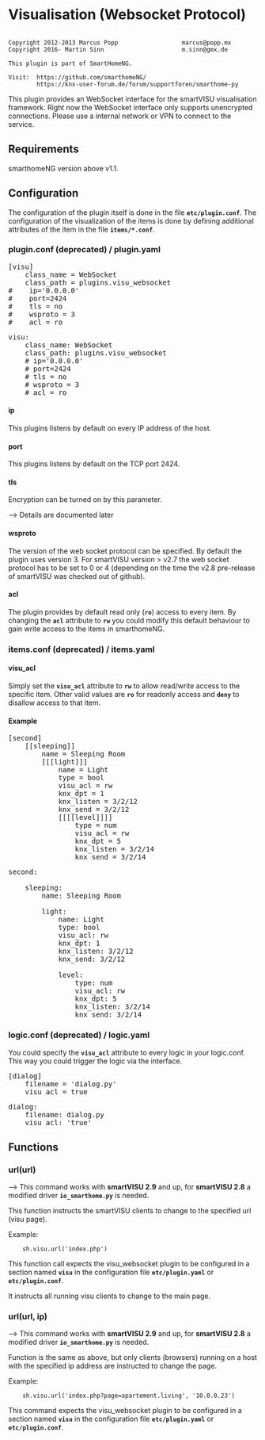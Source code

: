 # Visualisation (Websocket Protocol)

```
 
Copyright 2012-2013 Marcus Popp                  marcus@popp.mx
Copyright 2016- Martin Sinn                      m.sinn@gmx.de

This plugin is part of SmartHomeNG.
  
Visit:  https://github.com/smarthomeNG/
        https://knx-user-forum.de/forum/supportforen/smarthome-py

```

This plugin provides an WebSocket interface for the smartVISU visualisation framework.
Right now the WebSocket interface only supports unencrypted connections. Please use a internal network or VPN to connect to the service.

## Requirements
smarthomeNG version above v1.1.

## Configuration
The configuration of the plugin itself is done in the file **`etc/plugin.conf`**. The configuration of the visualization of the items is done by defining additional attributes of the item in the file **`items/*.conf`**.

### plugin.conf (deprecated) / plugin.yaml
<pre>
[visu]
    class_name = WebSocket
    class_path = plugins.visu_websocket
#    ip='0.0.0.0'
#    port=2424
#    tls = no
#    wsproto = 3
#    acl = ro
</pre>

<pre>
visu:
    class_name: WebSocket
    class_path: plugins.visu_websocket
    # ip='0.0.0.0'
    # port=2424
    # tls = no
    # wsproto = 3
    # acl = ro
</pre>

#### ip
This plugins listens by default on every IP address of the host.

#### port
This plugins listens by default  on the TCP port 2424.

#### tls
Encryption can be turned on by this parameter. 

--> Details are documented later

#### wsproto
The version of the web socket protocol can be specified. By default the plugin uses version 3. For smartVISU version > v2.7 the web socket protocol has to be set to 0 or 4 (depending on the time the v2.8 pre-release of smartVISU was checked out of github).

#### acl
The plugin provides by default read only (**`ro`**) access to every item. By changing the **`acl`** attribute to **`rw`** you could modify this default behaviour to gain write access to the items in smarthomeNG.


### items.conf (deprecated) / items.yaml

#### visu_acl
Simply set the **`visu_acl`** attribute to **`rw`** to allow read/write access to the specific item.
Other valid values are **`ro`** for readonly access and **`deny`** to disallow access to that item.

#### Example
<pre>
[second]
    [[sleeping]]
        name = Sleeping Room
        [[[light]]]
            name = Light
            type = bool
            visu_acl = rw
            knx_dpt = 1
            knx_listen = 3/2/12
            knx_send = 3/2/12
            [[[[level]]]]
                type = num
                visu_acl = rw
                knx_dpt = 5
                knx_listen = 3/2/14
                knx_send = 3/2/14
</pre>

<pre>
second:

    sleeping:
        name: Sleeping Room

        light:
            name: Light
            type: bool
            visu_acl: rw
            knx_dpt: 1
            knx_listen: 3/2/12
            knx_send: 3/2/12

            level:
                type: num
                visu_acl: rw
                knx_dpt: 5
                knx_listen: 3/2/14
                knx_send: 3/2/14
</pre>

### logic.conf (deprecated) / logic.yaml
You could specify the **`visu_acl`** attribute to every logic in your logic.conf. This way you could trigger the logic via the interface.

<pre>
[dialog]
    filename = 'dialog.py'
    visu_acl = true
</pre>

<pre>
dialog:
    filename: dialog.py
    visu_acl: 'true'
</pre>

## Functions

### url(url)

--> This command works with **smartVISU 2.9** and up, for **smartVISU 2.8** a modified driver **`io_smarthome.py`** is needed.

This function instructs the smartVISU clients to change to the specified url (visu page).

Example:

```
	sh.visu.url('index.php')
```

This function call expects the visu_websocket plugin to be configured in a section named **`visu`** in the configuration file **`etc/plugin.yaml`** or **`etc/plugin.conf`**.

It instructs all running visu clients to change to the main page.


### url(url, ip)

--> This command works with **smartVISU 2.9** and up, for **smartVISU 2.8** a modified driver **`io_smarthome.py`** is needed.

Function is the same as above, but only clients (browsers) running on a host with the specified ip address are instructed to change the page.

Example:

```
	sh.visu.url('index.php?page=apartement.living', '10.0.0.23')
```

This command expects the visu_websocket plugin to be configured in a section named **`visu`** in the configuration file **`etc/plugin.yaml`** or **`etc/plugin.conf`**.

